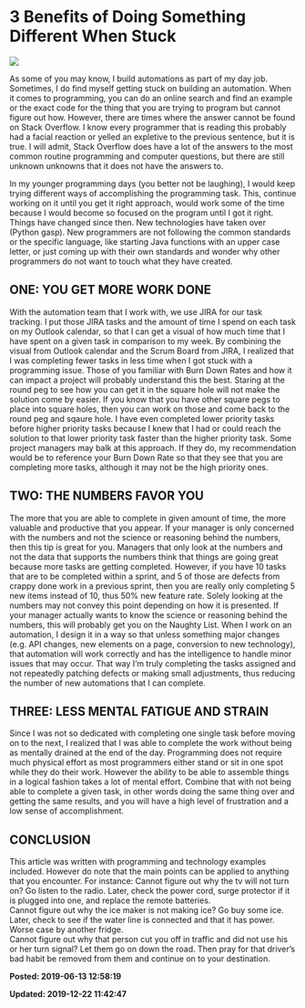 # 3 Benefits of Doing Something Different When Stuck

![](../../images/blur-button-car-1827232.jpg)

 As some of you may know, I build automations as part of my day job. Sometimes, I do find myself getting stuck on building an automation. When it comes to programming, you can do an online search and find an example or the exact code for the thing that you are trying to program but cannot figure out how. However, there are times where the answer cannot be found on Stack Overflow. I know every programmer that is reading this probably had a facial reaction or yelled an expletive to the previous sentence, but it is true. I will admit, Stack Overflow does have a lot of the answers to the most common routine programming and computer questions, but there are still unknown unknowns that it does not have the answers to.  
  
 In my younger programming days (you better not be laughing), I would keep trying different ways of accomplishing the programming task.<span style="mso-spacerun:yes"> </span>This, continue working on it until you get it right approach, would work some of the time because I would become so focused on the program until I got it right.<span style="mso-spacerun:yes"> </span>Things have changed since then. New technologies have taken over (Python gasp). New programmers are not following the common standards or the specific language, like starting Java functions with an upper case letter, or just coming up with their own standards and wonder why other programmers do not want to touch what they have created.  
  
## ONE: YOU GET MORE WORK DONE

With the automation team that I work with, we use JIRA for our task tracking.<span style="mso-spacerun:yes"> </span>I put those JIRA tasks and the amount of time I spend on each task on my Outlook calendar, so that I can get a visual of how much time that I have spent on a given task in comparison to my week. By combining the visual from Outlook calendar and the Scrum Board from JIRA, I realized that I was completing fewer tasks in less time when I got stuck with a programming issue.<span style="mso-spacerun:yes"> </span>Those of you familiar with Burn Down Rates and how it can impact a project will probably understand this the best.
 Staring at the round peg to see how you can get it in the square hole will not make the solution come by easier. If you know that you have other square pegs to place into square holes, then you can work on those and come back to the round peg and sqaure hole. <span style="mso-spacerun:yes"></span>I have even completed lower priority tasks before higher priority tasks because I knew that I had or could reach the solution to that lower priority task faster than the higher priority task.<span style="mso-spacerun:yes"> </span>Some project managers may balk at this approach. If they do, my recommendation would be to reference your Burn Down Rate so that they see that you are completing more tasks, although it may not be the high priority ones. <span style="mso-spacerun:yes"></span> 
  
## TWO: THE NUMBERS FAVOR YOU

The more that you are able to complete in given amount of time, the more valuable and productive that you appear.<span style="mso-spacerun:yes"> </span>If your manager is only concerned with the numbers and not the science or reasoning behind the numbers, then this tip is great for you. Managers that only look at the numbers and not the data that supports the numbers think that things are going great because more tasks are getting completed.<span style="mso-spacerun:yes"> </span>However, if you have 10 tasks that are to be completed within a sprint, and 5 of those are defects from crappy done work in a previous sprint, then you are really only completing 5 new items instead of 10, thus 50% new feature rate.<span style="mso-spacerun:yes"> </span>Solely looking at the numbers may not convey this point depending on how it is presented.<span style="mso-spacerun:yes"> </span>If your manager actually wants to know the science or reasoning behind the numbers, this will probably get you on the Naughty List. When I work on an automation, I design it in a way so that unless something major changes (e.g. API changes, new elements on a page, conversion to new technology), that automation will work correctly and has the intelligence to handle minor issues that may occur. That way I’m truly completing the tasks assigned and not repeatedly patching defects or making small adjustments, thus reducing the number of new automations that I can complete.  
  
## THREE: LESS MENTAL FATIGUE AND STRAIN

Since I was not so dedicated with completing one single task before moving on to the next, I realized that I was able to complete the work without being as mentally drained at the end of the day. Programming does not require much physical effort as most programmers either stand or sit in one spot while they do their work.<span style="mso-spacerun:yes"> </span>However the ability to be able to assemble things in a logical fashion takes a lot of mental effort.<span style="mso-spacerun:yes"> </span>Combine that with not being able to complete a given task, in other words doing the same thing over and getting the same results, and you will have a high level of frustration and a low sense of accomplishment.  
  
## CONCLUSION
 
This article was written with programming and technology examples included. However do note that the main points can be applied to anything that you encounter.  For instance:
Cannot figure out why the tv will not turn on? Go listen to the radio. Later, check the power cord, surge protector if it is plugged into one, and replace the remote batteries.<br>Cannot figure out why the ice maker is not making ice? Go buy some ice. Later, check to see if the water line is connected and that it has power. Worse case by another fridge.<br>Cannot figure out why that person cut you off in traffic and did not use his or her turn signal? Let them go on down the road. Then pray for that driver’s bad habit be removed from them and continue on to your destination.  
 
**Posted: 2019-06-13 12:58:19** 

**Updated: 2019-12-22 11:42:47**

